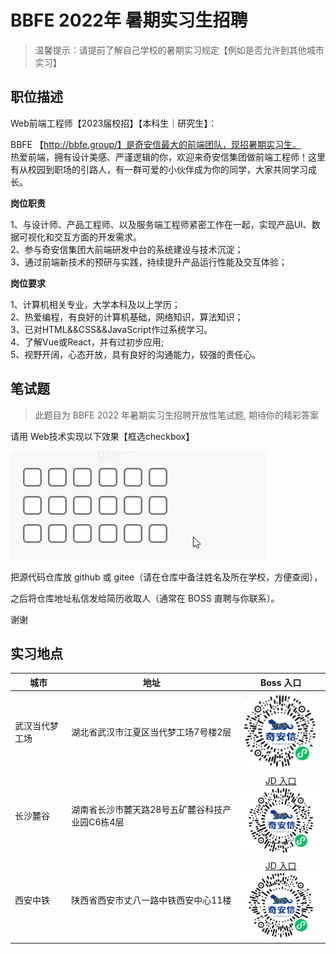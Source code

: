 # BBFE 2022年 暑期实习生招聘

>  温馨提示：请提前了解自己学校的暑期实习规定【例如是否允许到其他城市实习】  

## 职位描述

Web前端工程师【2023届校招】【本科生｜研究生】：

BBFE 【http://bbfe.group/】是奇安信最大的前端团队，现招暑期实习生。  
热爱前端，拥有设计美感、严谨逻辑的你，欢迎来奇安信集团做前端工程师！这里有从校园到职场的引路人，有一群可爱的小伙伴成为你的同学，大家共同学习成长。  

**岗位职责**  

1、与设计师、产品工程师、以及服务端工程师紧密工作在一起，实现产品UI、数据可视化和交互方面的开发需求。  
2、参与奇安信集团大前端研发中台的系统建设与技术沉淀；  
3、通过前端新技术的预研与实践，持续提升产品运行性能及交互体验；   

**岗位要求**  

1、计算机相关专业，大学本科及以上学历；  
2、热爱编程，有良好的计算机基础，网络知识，算法知识；  
3、已对HTML&&CSS&&JavaScript作过系统学习。  
4、了解Vue或React，并有过初步应用;  
5、视野开阔，心态开放，具有良好的沟通能力，较强的责任心。  


## 笔试题

> 此题目为 BBFE 2022 年暑期实习生招聘开放性笔试题, 期待你的精彩答案

请用 Web技术实现以下效果【框选checkbox】  

![框选checkbox](./box-selection-checkbox.gif)

把源代码仓库放 github 或 gitee（请在仓库中备注姓名及所在学校，方便查阅），

之后将仓库地址私信发给简历收取人（通常在 BOSS 直聘与你联系）。

谢谢

## 实习地点

| 城市           | 地址                                            | Boss 入口                                                    |
| -------------- | ----------------------------------------------- | :------------------------------------------------------------: |
| 武汉当代梦工场 | 湖北省武汉市江夏区当代梦工场7号楼2层            | ![Boss 二维码](./wuhan-zhaoping.png)                                                             | 
| 长沙麓谷       | 湖南省长沙市麓天路28号五矿麓谷科技产业园C6栋4层 | [JD 入口](https://www.zhipin.com/job_detail/105f1896b752bd8f1XZ839u-EVFR.html) <br /> ![Boss 二维码](./changsha-zhaopin.png)                                                              |
| 西安中铁       | 陕西省西安市丈八一路中铁西安中心11楼            | [JD 入口](https://www.zhipin.com/job_detail/4f7e3a2a993c63201XV72tW8FVZW.html) <br /> ![Boss 二维码](./xian-zhaopin.png)|


<!-- 覆盖主题样式 -->
<style type="text/css">
  #main_content {
    max-width: 810px;
  }
  td {
    vertical-align: middle;;
  }
  td  img {
    width: 162px;
  }
<style>